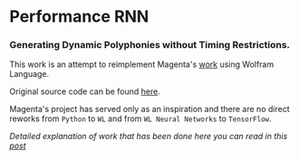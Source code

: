 # Performance RNN
### Generating Dynamic Polyphonies without Timing Restrictions.

This work is an attempt to reimplement Magenta's [work](https://magenta.tensorflow.org/performance-rnn) using Wolfram Language.

Original source code can be found [here](https://github.com/tensorflow/magenta/tree/master/magenta/models/performance_rnn).

Magenta's project has served only as an inspiration and there are no direct reworks 
 from `Python` to `WL`  and from `WL Neural Networks` to `TensorFlow`.
 
_Detailed explanation of work that has been done here you can read in this [post](http://community.wolfram.com/groups/-/m/t/1380021)_
